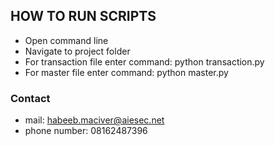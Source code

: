 ## HOW TO RUN SCRIPTS
- Open command line
- Navigate to project folder
- For transaction file enter command: python transaction.py
- For master file enter command: python master.py

### Contact
- mail: habeeb.maciver@aiesec.net
- phone number: 08162487396